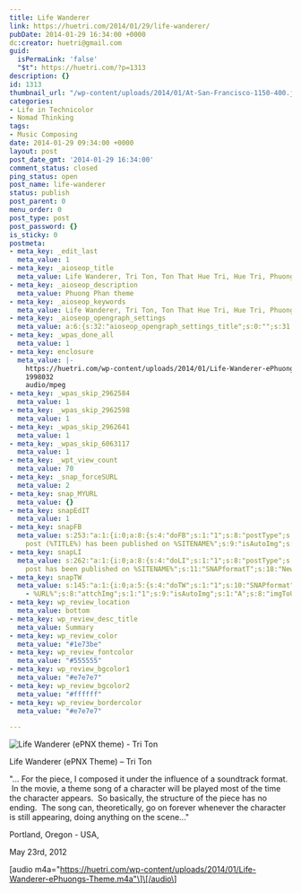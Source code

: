 ```yaml
---
title: Life Wanderer
link: https://huetri.com/2014/01/29/life-wanderer/
pubDate: 2014-01-29 16:34:00 +0000
dc:creator: huetri@gmail.com
guid:
  isPermaLink: 'false'
  "$t": https://huetri.com/?p=1313
description: {}
id: 1313
thumbnail_url: "/wp-content/uploads/2014/01/At-San-Francisco-1150-400.jpg"
categories:
- Life in Technicolor
- Nomad Thinking
tags:
- Music Composing
date: 2014-01-29 09:34:00 +0000
layout: post
post_date_gmt: '2014-01-29 16:34:00'
comment_status: closed
ping_status: open
post_name: life-wanderer
status: publish
post_parent: 0
menu_order: 0
post_type: post
post_password: {}
is_sticky: 0
postmeta:
- meta_key: _edit_last
  meta_value: 1
- meta_key: _aioseop_title
  meta_value: Life Wanderer, Tri Ton, Ton That Hue Tri, Hue Tri, Phuong Phan
- meta_key: _aioseop_description
  meta_value: Phuong Phan theme
- meta_key: _aioseop_keywords
  meta_value: Life Wanderer, Tri Ton, Ton That Hue Tri, Hue Tri, Phuong Phan
- meta_key: _aioseop_opengraph_settings
  meta_value: a:6:{s:32:"aioseop_opengraph_settings_title";s:0:"";s:31:"aioseop_opengraph_settings_desc";s:0:"";s:36:"aioseop_opengraph_settings_customimg";s:0:"";s:37:"aioseop_opengraph_settings_imagewidth";s:0:"";s:38:"aioseop_opengraph_settings_imageheight";s:0:"";s:35:"aioseop_opengraph_settings_category";s:0:"";}
- meta_key: _wpas_done_all
  meta_value: 1
- meta_key: enclosure
  meta_value: |-
    https://huetri.com/wp-content/uploads/2014/01/Life-Wanderer-ePhuongs-Theme.m4a
    1998032
    audio/mpeg
- meta_key: _wpas_skip_2962584
  meta_value: 1
- meta_key: _wpas_skip_2962598
  meta_value: 1
- meta_key: _wpas_skip_2962641
  meta_value: 1
- meta_key: _wpas_skip_6063117
  meta_value: 1
- meta_key: _wpt_view_count
  meta_value: 70
- meta_key: _snap_forceSURL
  meta_value: 2
- meta_key: snap_MYURL
  meta_value: {}
- meta_key: snapEdIT
  meta_value: 1
- meta_key: snapFB
  meta_value: s:253:"a:1:{i:0;a:8:{s:4:"doFB";s:1:"1";s:8:"postType";s:1:"A";s:10:"AttachPost";s:1:"2";s:10:"SNAPformat";s:51:"New
    post (%TITLE%) has been published on %SITENAME%";s:9:"isAutoImg";s:1:"A";s:8:"imgToUse";s:0:"";s:9:"isAutoURL";s:1:"A";s:8:"urlToUse";s:0:"";}}";
- meta_key: snapLI
  meta_value: s:262:"a:1:{i:0;a:8:{s:4:"doLI";s:1:"1";s:8:"postType";s:1:"A";s:10:"SNAPformat";s:41:"New
    post has been published on %SITENAME%";s:11:"SNAPformatT";s:18:"New Post - %TITLE%";s:9:"isAutoImg";s:1:"A";s:8:"imgToUse";s:0:"";s:9:"isAutoURL";s:1:"A";s:8:"urlToUse";s:0:"";}}";
- meta_key: snapTW
  meta_value: s:145:"a:1:{i:0;a:5:{s:4:"doTW";s:1:"1";s:10:"SNAPformat";s:15:"%TITLE%
    - %URL%";s:8:"attchImg";s:1:"1";s:9:"isAutoImg";s:1:"A";s:8:"imgToUse";s:0:"";}}";
- meta_key: wp_review_location
  meta_value: bottom
- meta_key: wp_review_desc_title
  meta_value: Summary
- meta_key: wp_review_color
  meta_value: "#1e73be"
- meta_key: wp_review_fontcolor
  meta_value: "#555555"
- meta_key: wp_review_bgcolor1
  meta_value: "#e7e7e7"
- meta_key: wp_review_bgcolor2
  meta_value: "#ffffff"
- meta_key: wp_review_bordercolor
  meta_value: "#e7e7e7"

---
```

![Life Wanderer (ePNX theme) - Tri Ton](https://huetri.com/wp-content/uploads/2014/01/At-San-Francisco-1150-400-1024x356.jpg)

Life Wanderer (ePNX Theme) – Tri Ton

"... For the piece, I composed it under the influence of a soundtrack format.  In the movie, a theme song of a character will be played most of the time the character appears.  So basically, the structure of the piece has no ending.  The song can, theoretically, go on forever whenever the character is still appearing, doing anything on the scene..."

Portland, Oregon - USA,

May 23rd, 2012

\[audio m4a="https://huetri.com/wp-content/uploads/2014/01/Life-Wanderer-ePhuongs-Theme.m4a"\]\[/audio\]